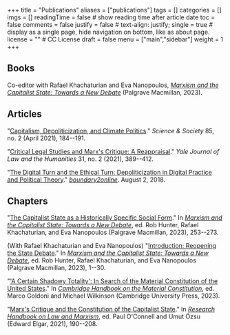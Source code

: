 +++
title = "Publications"
aliases = ["publications"]
tags = []
categories = []
imgs = []
readingTime = false  # show reading time after article date
toc = false
comments = false
justify = false  # text-align: justify;
single = true  # display as a single page, hide navigation on bottom, like as about page.
license = ""  # CC License
draft = false
menu = ["main","sidebar"]
weight = 1
+++

## Books

Co-editor with Rafael Khachaturian and Eva Nanopoulos, _[Marxism and the Capitalist State: Towards a New Debate](https://link.springer.com/book/10.1007/978-3-031-36167-8)_ (Palgrave Macmillan, 2023).

## Articles

"[Capitalism, Depoliticization, and Climate Politics](/pdfs/hunter-2021-PREPRINT.pdf)." _Science & Society_ 85, no. 2 (April 2021), 184--191.

"[Critical Legal Studies and Marx's Critique: A Reappraisal](https://openyls.law.yale.edu/handle/20.500.13051/7578)." _Yale Journal of Law and the Humanities_ 31, no. 2 (2021), 389--412.

"[The Digital Turn and the Ethical Turn: Depoliticization in Digital Practice and Political Theory](https://www.boundary2.org/2018/08/hunter/)." [_boundary2online_](https://www.boundary2.org/2018/08/hunter/). August 2, 2018.

## Chapters

"[The Capitalist State as a Historically Specific Social Form](https://link.springer.com/chapter/10.1007/978-3-031-36167-8_12)." In _[Marxism and the Capitalist State: Towards a New Debate](https://link.springer.com/book/10.1007/978-3-031-36167-8)_, ed. Rob Hunter, Rafael Khachaturian, and Eva Nanopoulos (Palgrave Macmillan, 2023), 253--273.

(With Rafael Khachaturian and Eva Nanopoulos) "[Introduction: Reopening the State Debate](https://link.springer.com/chapter/10.1007/978-3-031-36167-8_1)." In _[Marxism and the Capitalist State: Towards a New Debate](https://link.springer.com/book/10.1007/978-3-031-36167-8)_, ed. Rob Hunter, Rafael Khachaturian, and Eva Nanopoulos (Palgrave Macmillan, 2023), 1--30.

"['A Certain Shadowy Totality': In Search of the Material Constitution of the United States](/pdfs/Hunter-material-constitution-US-DRAFT-20211006.pdf)." In  [_Cambridge Handbook on the Material Constitution_](https://www.cambridge.org/core/books/abs/cambridge-handbook-on-the-material-constitution/certain-shadowy-totality/D18DA38C72D9C6CF16EF19147CD95975), ed. Marco Goldoni and Michael Wilkinson (Cambridge University Press, 2023).

"[Marx's Critique and the Constitution of the Capitalist State](/pdfs/Hunter-Marxs-critique-constitution-capitalist-state-PREPRINT.pdf)." In [_Research Handbook on Law and Marxism_](https://www.e-elgar.com/shop/usd/research-handbook-on-law-and-marxism-9781788119856.html), ed. Paul O'Connell and Umut Özsu (Edward Elgar, 2021), 190--208.
